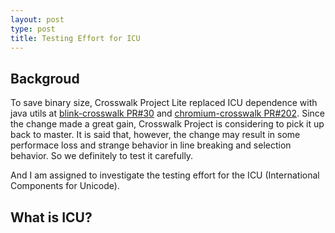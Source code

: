 ```yaml
---
layout: post
type: post
title: Testing Effort for ICU
---
```


## Backgroud

To save binary size, Crosswalk Project Lite replaced ICU dependence with java utils at [blink-crosswalk PR#30](https://github.com/crosswalk-project/blink-crosswalk/pull/30/files) and [chromium-crosswalk PR#202](https://github.com/crosswalk-project/chromium-crosswalk/pull/202/files). Since the change made a great gain, Crosswalk Project is considering to pick it up back to master. It is said that, however, the change may result in some performace loss and strange behavior in line breaking and selection behavior. So we definitely to test it carefully.

And I am assigned to investigate the testing effort for the ICU (International Components for Unicode).

## What is ICU?

